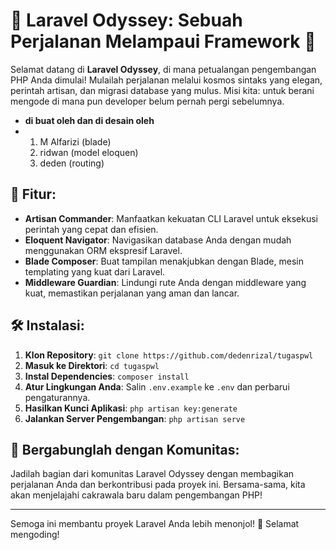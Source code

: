 # 🚀 Laravel Odyssey: Sebuah Perjalanan Melampaui Framework 🌌

Selamat datang di **Laravel Odyssey**, di mana petualangan pengembangan PHP Anda dimulai! Mulailah perjalanan melalui kosmos sintaks yang elegan, perintah artisan, dan migrasi database yang mulus. Misi kita: untuk berani mengode di mana pun developer belum pernah pergi sebelumnya.
- **di buat oleh dan di desain oleh**
- 1. M Alfarizi (blade)
  2. ridwan (model eloquen)
  3. deden (routing)

## 🌟 Fitur:
- **Artisan Commander**: Manfaatkan kekuatan CLI Laravel untuk eksekusi perintah yang cepat dan efisien.
- **Eloquent Navigator**: Navigasikan database Anda dengan mudah menggunakan ORM ekspresif Laravel.
- **Blade Composer**: Buat tampilan menakjubkan dengan Blade, mesin templating yang kuat dari Laravel.
- **Middleware Guardian**: Lindungi rute Anda dengan middleware yang kuat, memastikan perjalanan yang aman dan lancar.

## 🛠️ Instalasi:
1. **Klon Repository**: `git clone https://github.com/dedenrizal/tugaspwl`
2. **Masuk ke Direktori**: `cd tugaspwl`
3. **Instal Dependencies**: `composer install`
4. **Atur Lingkungan Anda**: Salin `.env.example` ke `.env` dan perbarui pengaturannya.
5. **Hasilkan Kunci Aplikasi**: `php artisan key:generate`
6. **Jalankan Server Pengembangan**: `php artisan serve`

## 🌌 Bergabunglah dengan Komunitas:
Jadilah bagian dari komunitas Laravel Odyssey dengan membagikan perjalanan Anda dan berkontribusi pada proyek ini. Bersama-sama, kita akan menjelajahi cakrawala baru dalam pengembangan PHP!

---

Semoga ini membantu proyek Laravel Anda lebih menonjol! 🚀 Selamat mengoding!
